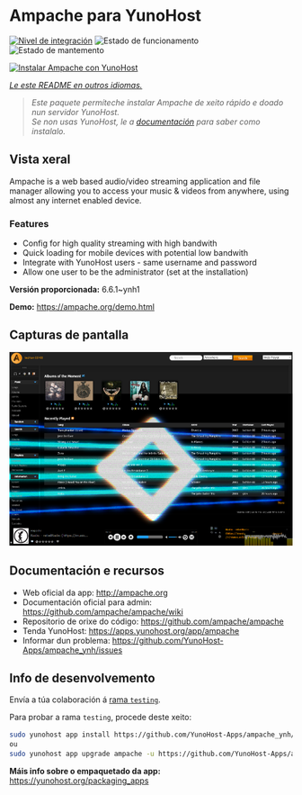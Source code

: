 <!--
NOTA: Este README foi creado automáticamente por <https://github.com/YunoHost/apps/tree/master/tools/readme_generator>
NON debe editarse manualmente.
-->

# Ampache para YunoHost

[![Nivel de integración](https://dash.yunohost.org/integration/ampache.svg)](https://ci-apps.yunohost.org/ci/apps/ampache/) ![Estado de funcionamento](https://ci-apps.yunohost.org/ci/badges/ampache.status.svg) ![Estado de mantemento](https://ci-apps.yunohost.org/ci/badges/ampache.maintain.svg)

[![Instalar Ampache con YunoHost](https://install-app.yunohost.org/install-with-yunohost.svg)](https://install-app.yunohost.org/?app=ampache)

*[Le este README en outros idiomas.](./ALL_README.md)*

> *Este paquete permíteche instalar Ampache de xeito rápido e doado nun servidor YunoHost.*  
> *Se non usas YunoHost, le a [documentación](https://yunohost.org/install) para saber como instalalo.*

## Vista xeral

Ampache is a web based audio/video streaming application and file manager allowing you to access your music & videos from anywhere, using almost any internet enabled device.

### Features

 * Config for high quality streaming with high bandwith
 * Quick loading for mobile devices with potential low bandwith
 * Integrate with YunoHost users - same username and password
 * Allow one user to be the administrator (set at the installation)

**Versión proporcionada:** 6.6.1~ynh1

**Demo:** <https://ampache.org/demo.html>

## Capturas de pantalla

![Captura de pantalla de Ampache](./doc/screenshots/visualizer.png)

## Documentación e recursos

- Web oficial da app: <http://ampache.org>
- Documentación oficial para admin: <https://github.com/ampache/ampache/wiki>
- Repositorio de orixe do código: <https://github.com/ampache/ampache>
- Tenda YunoHost: <https://apps.yunohost.org/app/ampache>
- Informar dun problema: <https://github.com/YunoHost-Apps/ampache_ynh/issues>

## Info de desenvolvemento

Envía a túa colaboración á [rama `testing`](https://github.com/YunoHost-Apps/ampache_ynh/tree/testing).

Para probar a rama `testing`, procede deste xeito:

```bash
sudo yunohost app install https://github.com/YunoHost-Apps/ampache_ynh/tree/testing --debug
ou
sudo yunohost app upgrade ampache -u https://github.com/YunoHost-Apps/ampache_ynh/tree/testing --debug
```

**Máis info sobre o empaquetado da app:** <https://yunohost.org/packaging_apps>
